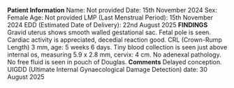 **Patient Information**
Name: Not provided
Date: 15th November 2024
Sex: Female
Age: Not provided
LMP (Last Menstrual Period): 15th November 2024
EDD (Estimated Date of Delivery): 22nd August 2025
**FINDINGS**
Gravid uterus shows smooth walled gestational sac.
Fetal pole is seen.
Cardiac activity is appreciated, decedial reaction good.
CRL (Crown-Rump Length) 3 mm, age: 5 weeks 6 days.
Tiny blood collection is seen just above internal os, measuring 5.9 x 2.8 mm, cervix: 4 cm.
No adenexal pathology.
No free fluid is seen in pouch of Douglas.
**Comments**
Delayed conception.
UIGDD (Ultimate Internal Gynaecological Damage Detection) date: 30 August 2025